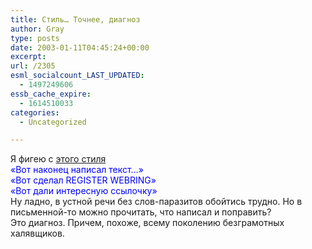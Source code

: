 ```yaml
---
title: Стиль… Точнее, диагноз
author: Gray
type: posts
date: 2003-01-11T04:45:24+00:00
excerpt:
url: /2305
esml_socialcount_LAST_UPDATED:
  - 1497249606
essb_cache_expire:
  - 1614510033
categories:
  - Uncategorized

---
```








Я фигею с <a href="http://cody.wmaster.ru/" target="_blank">этого стиля</a>  
<font color="#0000FF">&#171;Вот наконец написал текст&#8230;&#187;<br /> &#171;Вот сделал REGISTER WEBRING&#187;<br /> &#171;Вот дали интересную ссылочку&#187;</font>  
Ну ладно, в устной речи без слов-паразитов обойтись трудно. Но в письменной-то можно прочитать, что написал и поправить?  
Это диагноз. Причем, похоже, всему поколению безграмотных халявщиков.